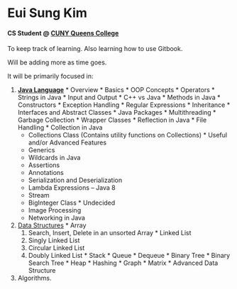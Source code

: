 # Eui Sung Kim <a href="https://github.com/euisungkim" target="\_blank" class="nav-link"><i class="fa fa-github-square fa-5x" aria-hidden="true"></i></a><a href="https://www.linkedin.com/in/euisungkim/" target="\_blank" class="nav-link"><i class="fa fa-linkedin-square fa-5x" aria-hidden="true"></i></a>
#### CS Student @ [CUNY Queens College](https://www.cs.qc.edu)

To keep track of learning. Also learning how to use Gitbook.



Will be adding more as time goes.

It will be primarily focused in:
  1. [**Java Language**](java_language/README.md)
    * Overview
    * Basics
    * OOP Concepts
    * Operators
    * Strings in Java
    * Input and Output
    * C++ vs Java
    * Methods in Java
    * Constructors
    * Exception Handling
    * Regular Expressions
    * Inheritance
    * Interfaces and Abstract Classes
    * Java Packages
    * Multithreading
    * Garbage Collection
    * Wrapper Classes
    * Reflection in Java
    * File Handling
    * Collection in Java
      * Collections Class (Contains utility functions on Collections)
    * Useful and/or Advanced Features
      * Generics
      * Wildcards in Java
      * Assertions
      * Annotations
      * Serialization and Deserialization
      * Lambda Expressions – Java 8
      * Stream
      * BigInteger Class
    * Undecided
      * Image Processing
      * Networking in Java
  2. [Data Structures](java_datastructures/README.md)
    * Array
        1. Search, Insert, Delete in an unsorted Array
    * Linked List
        1. Singly Linked List
        2. Circular Linked List
        3. Doubly Linked List
    * Stack
    * Queue
    * Dequeue
    * Binary Tree
    * Binary Search Tree
    * Heap
    * Hashing
    * Graph
    * Matrix
    * Advanced Data Structure
  3. Algorithms.
